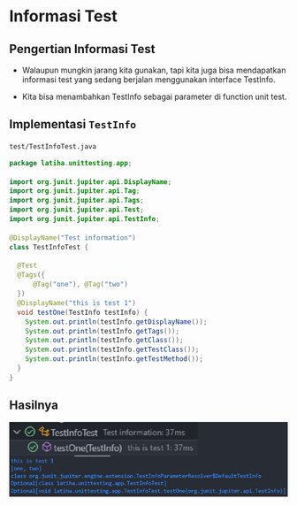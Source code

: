 # Informasi Test

## Pengertian Informasi Test

- Walaupun mungkin jarang kita gunakan, tapi kita juga bisa mendapatkan informasi test yang sedang berjalan menggunakan interface TestInfo.

- Kita bisa menambahkan TestInfo sebagai parameter di function unit test.

## Implementasi `TestInfo`

`test/TestInfoTest.java`

```java
package latiha.unittesting.app;

import org.junit.jupiter.api.DisplayName;
import org.junit.jupiter.api.Tag;
import org.junit.jupiter.api.Tags;
import org.junit.jupiter.api.Test;
import org.junit.jupiter.api.TestInfo;

@DisplayName("Test information")
class TestInfoTest {

  @Test
  @Tags({
      @Tag("one"), @Tag("two")
  })
  @DisplayName("this is test 1")
  void testOne(TestInfo testInfo) {
    System.out.println(testInfo.getDisplayName());
    System.out.println(testInfo.getTags());
    System.out.println(testInfo.getClass());
    System.out.println(testInfo.getTestClass());
    System.out.println(testInfo.getTestMethod());
  }
}
```

## Hasilnya

![](assets/14-informasi-test/2023-11-22-10-21-53-image.png)



